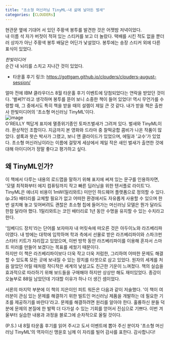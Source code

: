 ```yaml
---
title: "초소형 머신러닝 TinyML-내 삶에 날아든 벌새"
categories: [CLOUDERs]
---
```


현관문 옆에 기대어 서 있던 주황색 봉투를 발견한 것은 어젯밤 저녁이었다.  
내 이름 석 자가 버젓이 적혀 있는 스티커를 보고 더 놀랐다. 택배를 시킨 적도 없을 뿐더러 상자가 아닌 주황색 봉투 배달은 어딘가 낯설었다. 봉투에는 송장 스티커 외에 다른 표식이 있었다.    

*한빛미디어*   
순간 내 뇌리를 스치고 지나간 것이 있었다.  
+ 타운홀 후기 링크: <https://gottgam.github.io/clouders/clouders-august-session/>    

얼마 전에 IBM 클라우더스 8월 타운홀 후기 이벤트에 당첨되었다는 연락을 받았던 것이다. '벌써?!'라고 생각하며 봉투를 뜯어 보니 소중한 책이 들어 있었다! 역시 무언가를 수령할 때, 그 중에서도 특히 책을 받을 때의 설렘이 제일 큰 것 같다. 내가 받을 책은 출판사 한빛미디어의 '초소형 머신러닝 TinyML'이다.  
![image](https://user-images.githubusercontent.com/50163676/93694581-6e999f00-fb48-11ea-86a4-642d6f0088e7.jpeg "책이다!")  
O'REILLY 책답게 표지에 멸종위기종인 토파즈벌새가 그려져 있다. 벌새와 TinyML이라. 환상적인 조합이다. 지금까지 본 영화와 드라마 중 찰떡궁합 콤비가 나온 작품이 많았다. 셜록과 왓슨 박사가 그랬고, 보니 앤 클라이드가 있었으며, 에밀과 '교수'가 있었다. 초소형 머신러닝이라는 이름에 걸맞게 세상에서 제일 작은 새인 벌새가 출연한 것에 대해 아이디어가 정말 좋다고 평가하고 싶다.    

## 왜 TinyML인가?  
이 책에서 다루는 내용의 로드맵을 말하기 위해 표지에 써져 있는 문구를 인용하자면, '모델 최적화부터 에지 컴퓨팅까지 작고 빠른 딥러닝을 위한 텐서플로 라이트'다. TinyML은 에너지 비용이 1mW(밀리와트) 미만인 하드웨어 플랫폼으로 정의할 수 있다.(p.25) 배터리를 교체할 필요가 없고 어떠한 환경에서도 자유롭게 사용할 수 있으며 한 번 설치해 놓고 잊어버려도 괜찮은 초소형 칩에 들어가는 머신러닝 모델은 뭔가 달라도 한참 달라야 했다. 1밀리와트는 코인 배터리로 1년 동안 수명을 유지할 수 있는 수치라고 한다.    

'임베디드 장치'라는 단어를 보자마자 내 머릿속에 떠오른 것은 아두이노와 라즈베리파이였다. 내 방에는 대학에 입학하며 학과 측에서 선물로 받은 라즈베리파이와 스파크펀 스타터 키트가 자리잡고 있었으며, 이번 방학 동안 라즈베리파이를 이용해 혼자서 스마트 미러를 만들어 보겠다는 목표를 세웠기 때문이다.  
하지만 이 책은 라즈베리파이보다 더욱 작고 더욱 저럼한, 그리하여 어떠한 문제도 해결할 수 있도록 모든 곳에 보내질 수 있는 장치를 타겟으로 삼고 있었다. 원자의 세계를 처음 알았던 어릴 때처럼 작디작은 세계의 낯설고도 친근한 기운이 느껴졌다. 책의 실습을 효과적으로 따라하기 위해 보드들을 구매해야 하지만 상상만 해도 재미있었다. 종강이 오늘부로 88일 남았던데 기대할 이유가 하나 더 생긴 셈이었다.    

서론의 마지막 부분에 이 책의 지은이인 피트 워든은 다음과 같이 저술했다. '이 책이 여러분이 관심 있는 문제를 해결하기 위한 빌트인 머신러닝 제품을 개발하는 데 필요한 기초를 제공하기를 바란다'라고. 문제를 해결하려면 원리를 알아야 한다. 훌륭하신 분들 덕분에 문제의 본질에 한 발짝 더 다가설 수 있는 기회를 얻어서 진심으로 기쁘다. 이번 겨울부터 실습한 내용과 과정을 블로그에 순차적으로 올릴 것이다.    

(P.S.) 내 8월 타운홀 후기를 읽어 주시고 도서 이벤트에 뽑아 주신 분이자 '초소형 머신러닝 TinyML'의 역자이신 맹윤호 님께 이 자리를 빌어 감사를 표한다. 감사합니다!  
